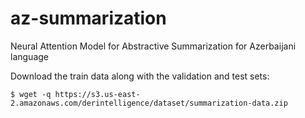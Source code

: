 # az-summarization
Neural Attention Model for Abstractive Summarization for Azerbaijani language

Download the train data along with the validation and test sets:

```
$ wget -q https://s3.us-east-2.amazonaws.com/derintelligence/dataset/summarization-data.zip
```

